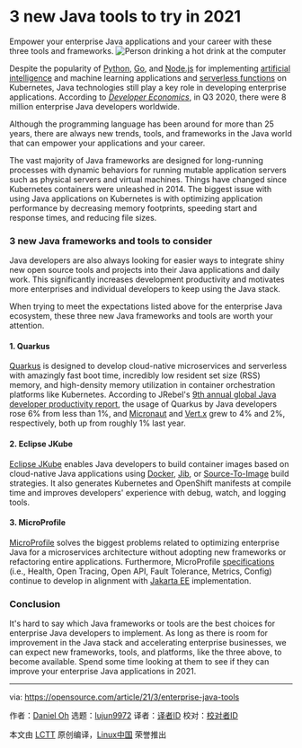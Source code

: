 [#]: subject: (3 new Java tools to try in 2021)
[#]: via: (https://opensource.com/article/21/3/enterprise-java-tools)
[#]: author: (Daniel Oh https://opensource.com/users/daniel-oh)
[#]: collector: (lujun9972)
[#]: translator: ( )
[#]: reviewer: ( )
[#]: publisher: ( )
[#]: url: ( )

3 new Java tools to try in 2021
======
Empower your enterprise Java applications and your career with these
three tools and frameworks.
![Person drinking a hot drink at the computer][1]

Despite the popularity of [Python][2], [Go][3], and [Node.js][4] for implementing [artificial intelligence][5] and machine learning applications and [serverless functions][6] on Kubernetes, Java technologies still play a key role in developing enterprise applications. According to [_Developer Economics_][7], in Q3 2020, there were 8 million enterprise Java developers worldwide.

Although the programming language has been around for more than 25 years, there are always new trends, tools, and frameworks in the Java world that can empower your applications and your career.

The vast majority of Java frameworks are designed for long-running processes with dynamic behaviors for running mutable application servers such as physical servers and virtual machines. Things have changed since Kubernetes containers were unleashed in 2014. The biggest issue with using Java applications on Kubernetes is with optimizing application performance by decreasing memory footprints, speeding start and response times, and reducing file sizes.

### 3 new Java frameworks and tools to consider

Java developers are also always looking for easier ways to integrate shiny new open source tools and projects into their Java applications and daily work. This significantly increases development productivity and motivates more enterprises and individual developers to keep using the Java stack.

When trying to meet the expectations listed above for the enterprise Java ecosystem, these three new Java frameworks and tools are worth your attention.

#### 1\. Quarkus

[Quarkus][8] is designed to develop cloud-native microservices and serverless with amazingly fast boot time, incredibly low resident set size (RSS) memory, and high-density memory utilization in container orchestration platforms like Kubernetes. According to JRebel's [9th annual global Java developer productivity report][9], the usage of Quarkus by Java developers rose 6% from less than 1%, and [Micronaut][10] and [Vert.x][11] grew to 4% and 2%, respectively, both up from roughly 1% last year.

#### 2\. Eclipse JKube

[Eclipse JKube][12] enables Java developers to build container images based on cloud-native Java applications using [Docker][13], [Jib][14], or [Source-To-Image][15] build strategies. It also generates Kubernetes and OpenShift manifests at compile time and improves developers' experience with debug, watch, and logging tools.

#### 3\. MicroProfile

[MicroProfile][16] solves the biggest problems related to optimizing enterprise Java for a microservices architecture without adopting new frameworks or refactoring entire applications. Furthermore, MicroProfile [specifications][17] (i.e., Health, Open Tracing, Open API, Fault Tolerance, Metrics, Config) continue to develop in alignment with [Jakarta EE][18] implementation.

### Conclusion

It's hard to say which Java frameworks or tools are the best choices for enterprise Java developers to implement. As long as there is room for improvement in the Java stack and accelerating enterprise businesses, we can expect new frameworks, tools, and platforms, like the three above, to become available. Spend some time looking at them to see if they can improve your enterprise Java applications in 2021.

--------------------------------------------------------------------------------

via: https://opensource.com/article/21/3/enterprise-java-tools

作者：[Daniel Oh][a]
选题：[lujun9972][b]
译者：[译者ID](https://github.com/译者ID)
校对：[校对者ID](https://github.com/校对者ID)

本文由 [LCTT](https://github.com/LCTT/TranslateProject) 原创编译，[Linux中国](https://linux.cn/) 荣誉推出

[a]: https://opensource.com/users/daniel-oh
[b]: https://github.com/lujun9972
[1]: https://opensource.com/sites/default/files/styles/image-full-size/public/lead-images/coffee_tea_laptop_computer_work_desk.png?itok=D5yMx_Dr (Person drinking a hot drink at the computer)
[2]: https://opensource.com/resources/python
[3]: https://opensource.com/article/18/11/learning-golang
[4]: https://opensource.com/article/18/7/node-js-interactive-cli
[5]: https://opensource.com/article/18/12/how-get-started-ai
[6]: https://opensource.com/article/19/4/enabling-serverless-kubernetes
[7]: https://developereconomics.com/
[8]: https://quarkus.io/
[9]: https://www.jrebel.com/resources/java-developer-productivity-report-2021
[10]: https://micronaut.io/
[11]: https://vertx.io/
[12]: https://www.eclipse.org/jkube/
[13]: https://opensource.com/resources/what-docker
[14]: https://github.com/GoogleContainerTools/jib
[15]: https://www.openshift.com/blog/create-s2i-builder-image
[16]: https://opensource.com/article/18/1/eclipse-microprofile
[17]: https://microprofile.io/
[18]: https://opensource.com/article/18/5/jakarta-ee

